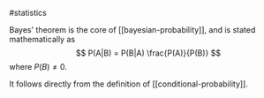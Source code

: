#statistics 

Bayes' theorem is the core of [[bayesian-probability]], and is stated mathematically as
$$
P(A|B) = P(B|A) \frac{P(A)}{P(B)}
$$
where $P(B) \neq 0$.

It follows directly from the definition of [[conditional-probability]].